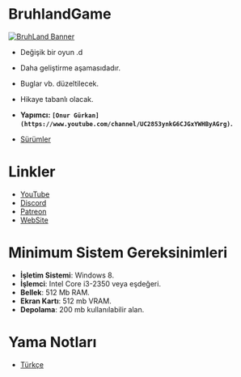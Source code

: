# BruhlandGame
[![BruhLand Banner](https://www.linkpicture.com/q/Bruhland-Game-Banner.png)](https://github.com/Raciuzz/BruhlandGame/releases)
- Değişik bir oyun .d
- Daha geliştirme aşamasıdadır.
- Buglar vb. düzeltilecek.
- Hikaye tabanlı olacak.
- __Yapımcı: `[Onur Gürkan](https://www.youtube.com/channel/UC2853ynkG6CJGxYWHByAGrg)`.__

- [Sürümler](https://github.com/Raciuzz/BruhlandGame/releases)

# Linkler
- [YouTube](https://www.youtube.com/OnurGurkan)
- [Discord](https://discord.gg/Jsc6yxq)
- [Patreon](https://www.patreon.com/OnurGurkan)
- [WebSite](https://onurgurkan.weebly.com/)

# Minimum Sistem Gereksinimleri
- __İşletim Sistemi__: Windows 8.
- __İşlemci__: Intel Core i3-2350 veya eşdeğeri.
- __Bellek__: 512 Mb RAM.
- __Ekran Kartı__: 512 mb VRAM.
- __Depolama__: 200 mb kullanılabilir alan.

# Yama Notları
- [Türkçe](YamaNotlarıTr.md/)
